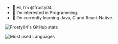 - 👋 Hi, I’m @frosty04
- 👀 I’m interested in Programming.
- 🌱 I’m currently learning Java, C and React-Native.

![Frosty04's GitHub stats](https://github-readme-stats.vercel.app/api?username=frosty04&show_icons=true&theme=darcula)

![Most used Languages](https://github-readme-stats.vercel.app/api/top-langs/?username=frosty04&layout=compact)



<!---
frosty04/frosty04 is a ✨ special ✨ repository because its `README.md` (this file) appears on your GitHub profile.
You can click the Preview link to take a look at your changes.
--->
